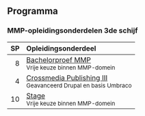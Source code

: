 Programma
---------

### MMP-opleidingsonderdelen 3de schijf

| SP | Opleidingsonderdeel                                                                                                        |
|---:|:---------------------------------------------------------------------------------------------------------------------------|
|  8 | [Bachelorproef MMP][]<br><small>Vrije keuze binnen MMP-domein</small>               |
|  4 | [Crossmedia Publishing III][]<br><small>Geavanceerd Drupal en basis Umbraco</small> |
| 10 | [Stage][]<br><small>Vrije keuze binnen MMP-domein</small>                           |

[Bachelorproef MMP]:https://bamaflexweb.arteveldehs.be/BMFUIDetailxOLOD.aspx?a=54554&b=5&c=1
[Crossmedia Publishing III]:https://bamaflexweb.arteveldehs.be/BMFUIDetailxOLOD.aspx?a=55392&b=5&c=1
[Stage]:https://bamaflexweb.arteveldehs.be/BMFUIDetailxOLOD.aspx?a=56794&b=5&c=1
